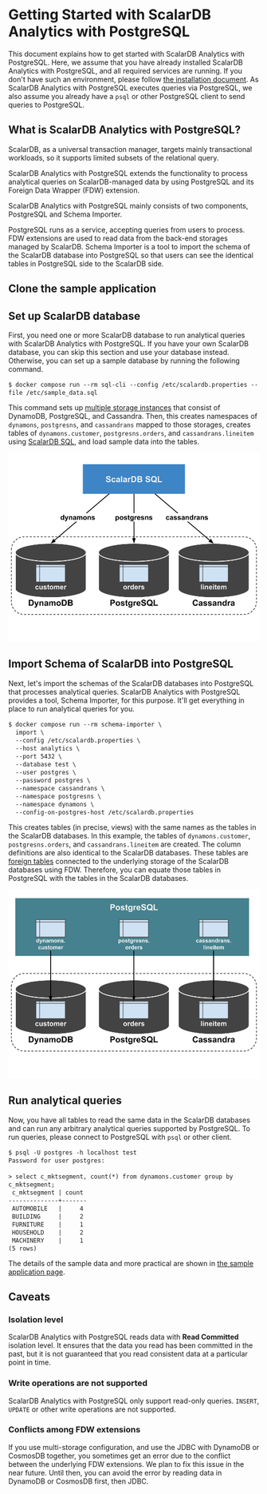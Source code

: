 # Getting Started with ScalarDB Analytics with PostgreSQL

This document explains how to get started with ScalarDB Analytics with PostgreSQL. Here, we assume that you have already installed ScalarDB Analytics with PostgreSQL, and all required services are running. If you don't have such an environment, please follow [the installation document](./installation.md). As ScalarDB Analytics with PostgreSQL executes queries via PostgreSQL, we also assume you already have a `psql` or other PostgreSQL client to send queries to PostgreSQL.

## What is ScalarDB Analytics with PostgreSQL?

ScalarDB, as a universal transaction manager, targets mainly transactional workloads, so it supports limited subsets of the relational query.

ScalarDB Analytics with PostgreSQL extends the functionality to process analytical queries on ScalarDB-managed data by using PostgreSQL and its Foreign Data Wrapper (FDW) extension.

ScalarDB Analytics with PostgreSQL mainly consists of two components, PostgreSQL and Schema Importer.

PostgreSQL runs as a service, accepting queries from users to process. FDW extensions are used to read data from the back-end storages managed by ScalarDB. Schema Importer is a tool to import the schema of the ScalarDB database into PostgreSQL so that users can see the identical tables in PostgreSQL side to the ScalarDB side.

## Clone the sample application

## Set up ScalarDB database

First, you need one or more ScalarDB database to run analytical queries with ScalarDB Analytics with PostgreSQL. If you have your own ScalarDB database, you can skip this section and use your database instead. Otherwise, you can set up a sample database by running the following command.

```shell
$ docker compose run --rm sql-cli --config /etc/scalardb.properties --file /etc/sample_data.sql
```

This command sets up [multiple storage instances](https://scalardb.scalar-labs.com/docs/3.9/multi-storage-transactions/) that consist of DynamoDB, PostgreSQL, and Cassandra. Then, this creates namespaces of `dynamons`, `postgresns`, and `cassandrans` mapped to those storages, creates tables of `dynamons.customer`, `postgresns.orders`, and `cassandrans.lineitem` using [ScalarDB SQL](https://scalardb.scalar-labs.com/docs/3.9/scalardb-sql/getting-started-with-sql/), and load sample data into the tables.

![Multi storage overview](./images/multi-storage-overview.png)

## Import Schema of ScalarDB into PostgreSQL

Next, let's import the schemas of the ScalarDB databases into PostgreSQL that processes analytical queries. ScalarDB Analytics with PostgreSQL provides a tool, Schema Importer, for this purpose. It'll get everything in place to run analytical queries for you.

```shell
$ docker compose run --rm schema-importer \
  import \
  --config /etc/scalardb.properties \
  --host analytics \
  --port 5432 \
  --database test \
  --user postgres \
  --password postgres \
  --namespace cassandrans \
  --namespace postgresns \
  --namespace dynamons \
  --config-on-postgres-host /etc/scalardb.properties
```

This creates tables (in precise, views) with the same names as the tables in the ScalarDB databases. In this example, the tables of `dynamons.customer`, `postgresns.orders`, and `cassandrans.lineitem` are created. The column definitions are also identical to the ScalarDB databases. These tables are [foreign tables](https://www.postgresql.org/docs/current/sql-createforeigntable.html) connected to the underlying storage of the ScalarDB databases using FDW. Therefore, you can equate those tables in PostgreSQL with the tables in the ScalarDB databases.

![Imported schema](./images/imported-schema.png)

## Run analytical queries

Now, you have all tables to read the same data in the ScalarDB databases and can run any arbitrary analytical queries supported by PostgreSQL. To run queries, please connect to PostgreSQL with `psql` or other client.

```shell
$ psql -U postgres -h localhost test
Password for user postgres:

> select c_mktsegment, count(*) from dynamons.customer group by c_mktsegment;
 c_mktsegment | count
--------------+-------
 AUTOMOBILE   |     4
 BUILDING     |     2
 FURNITURE    |     1
 HOUSEHOLD    |     2
 MACHINERY    |     1
(5 rows)
```

The details of the sample data and more practical are shown in [the sample application page]().

## Caveats

### Isolation level

ScalarDB Analytics with PostgreSQL reads data with **Read Committed** isolation level. It ensures that the data you read has been committed in the past, but it is not guaranteed that you read consistent data at a particular point in time.

### Write operations are not supported

ScalarDB Analytics with PostgreSQL only support read-only queries. `INSERT`, `UPDATE` or other write operations are not supported.

### Conflicts among FDW extensions

If you use multi-storage configuration, and use the JDBC with DynamoDB or CosmosDB together, you sometimes get an error due to the conflict between the underlying FDW extensions. We plan to fix this issue in the near future. Until then, you can avoid the error by reading data in DynamoDB or CosmosDB first, then JDBC.
